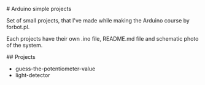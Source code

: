 \# Arduino simple projects



Set of small projects, that I've made while making the Arduino course by forbot.pl.

Each projects have their own .ino file, README.md file and schematic photo of the system.



\## Projects

* guess-the-potentiometer-value
* light-detector
